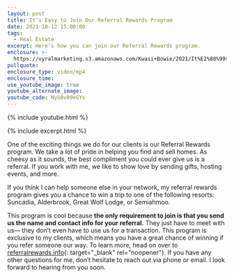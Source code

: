 ```yaml
---
layout: post
title: It’s Easy to Join Our Referral Rewards Program
date: 2021-10-12 15:00:00
tags:
  - Real Estate
excerpt: Here’s how you can join our Referral Rewards program.
enclosure: >-
  https://vyralmarketing.s3.amazonaws.com/Kwasi+Bowie/2021/It%E2%80%99s+Easy+to+Join+Our+Referral+Rewards+Program.mp4
pullquote:
enclosure_type: video/mp4
enclosure_time:
use_youtube_image: true
youtube_alternate_image:
youtube_code: NyU8vB9eGYs
---
```

{% include youtube.html %}

{% include excerpt.html %}

One of the exciting things we do for our clients is our Referral Rewards program. We take a lot of pride in helping you find and sell homes. As cheesy as it sounds, the best compliment you could ever give us is a referral. If you work with me, we like to show love by sending gifts, hosting events, and more.&nbsp;

If you think I can help someone else in your network, my referral rewards program gives you a chance to win a trip to one of the following resorts: Suncadia, Alderbrook, Great Wolf Lodge, or Semiahmoo.&nbsp;

This program is cool because **the only requirement to join is that you send us the name and contact info for your referral.** They just have to meet with us— they don’t even have to use us for a transaction. This program is exclusive to my clients, which means you have a great chance of winning if you refer someone our way. To learn more, head on over to [referralrewards.info](www.referralrewards.com ){: target="_blank" rel="noopener"}. If you have any other questions for me, don’t hesitate to reach out via phone or email. I look forward to hearing from you soon.
